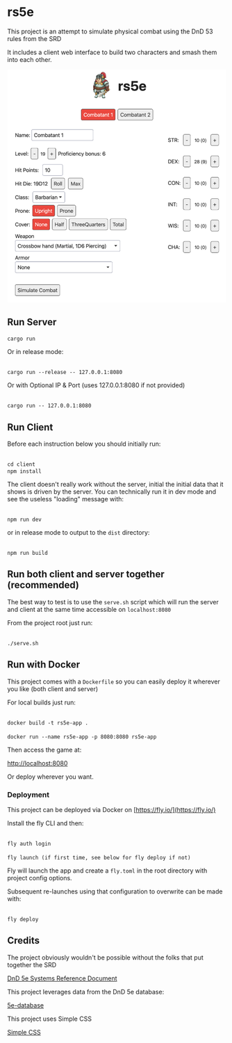 # rs5e

This project is an attempt to simulate physical combat using the DnD 53 rules from the SRD

It includes a client web interface to build two characters and smash them into each other.

![Screenshot](./Screenshot.png)

## Run Server

```
cargo run
```

Or in release mode:

```

cargo run --release -- 127.0.0.1:8080

```

Or with Optional IP & Port (uses 127.0.0.1:8080 if not provided)

```

cargo run -- 127.0.0.1:8080

```

## Run Client

Before each instruction below you should initially run:

```

cd client
npm install

```

The client doesn't really work without the server, initial the initial
data that it shows is driven by the server.  You can technically run it
in dev mode and see the useless "loading" message with:

```

npm run dev

```

or in release mode to output to the `dist` directory:

```

npm run build

```

## Run both client and server together (recommended)

The best way to test is to use the `serve.sh` script which will run the
server and client at the same time accessible on `localhost:8080`

From the project root just run:

```

./serve.sh

```

## Run with Docker

This project comes with a `Dockerfile` so you can easily deploy it
wherever you like (both client and server)

For local builds just run:

```

docker build -t rs5e-app .

docker run --name rs5e-app -p 8080:8080 rs5e-app

```

Then access the game at:

[http://localhost:8080]()

Or deploy wherever you want.

### Deployment

This project can be deployed via Docker on [https://fly.io/](https://fly.io/)

Install the fly CLI and then:

```

fly auth login

fly launch (if first time, see below for fly deploy if not)

```

Fly will launch the app and create a `fly.toml` in the root directory with project config options.

Subsequent re-launches using that configuration to overwrite can be made with:

```

fly deploy

```

## Credits

The project obviously wouldn't be possible without the folks that put together the SRD

[DnD 5e Systems Reference Document](https://dnd.wizards.com/resources/systems-reference-document)

This project leverages data from the DnD 5e database:

[5e-database](https://github.com/5e-bits/5e-database)

This project uses Simple CSS

[Simple CSS](https://simplecss.org/)